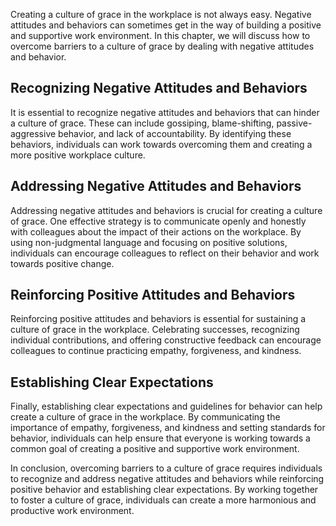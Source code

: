 
Creating a culture of grace in the workplace is not always easy. Negative attitudes and behaviors can sometimes get in the way of building a positive and supportive work environment. In this chapter, we will discuss how to overcome barriers to a culture of grace by dealing with negative attitudes and behavior.

Recognizing Negative Attitudes and Behaviors
--------------------------------------------

It is essential to recognize negative attitudes and behaviors that can hinder a culture of grace. These can include gossiping, blame-shifting, passive-aggressive behavior, and lack of accountability. By identifying these behaviors, individuals can work towards overcoming them and creating a more positive workplace culture.

Addressing Negative Attitudes and Behaviors
-------------------------------------------

Addressing negative attitudes and behaviors is crucial for creating a culture of grace. One effective strategy is to communicate openly and honestly with colleagues about the impact of their actions on the workplace. By using non-judgmental language and focusing on positive solutions, individuals can encourage colleagues to reflect on their behavior and work towards positive change.

Reinforcing Positive Attitudes and Behaviors
--------------------------------------------

Reinforcing positive attitudes and behaviors is essential for sustaining a culture of grace in the workplace. Celebrating successes, recognizing individual contributions, and offering constructive feedback can encourage colleagues to continue practicing empathy, forgiveness, and kindness.

Establishing Clear Expectations
-------------------------------

Finally, establishing clear expectations and guidelines for behavior can help create a culture of grace in the workplace. By communicating the importance of empathy, forgiveness, and kindness and setting standards for behavior, individuals can help ensure that everyone is working towards a common goal of creating a positive and supportive work environment.

In conclusion, overcoming barriers to a culture of grace requires individuals to recognize and address negative attitudes and behaviors while reinforcing positive behavior and establishing clear expectations. By working together to foster a culture of grace, individuals can create a more harmonious and productive work environment.

